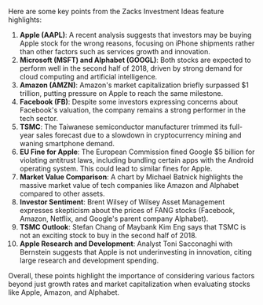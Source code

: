 Here are some key points from the Zacks Investment Ideas feature highlights:

1. **Apple (AAPL)**: A recent analysis suggests that investors may be buying Apple stock for the wrong reasons, focusing on iPhone shipments rather than other factors such as services growth and innovation.
2. **Microsoft (MSFT) and Alphabet (GOOGL)**: Both stocks are expected to perform well in the second half of 2018, driven by strong demand for cloud computing and artificial intelligence.
3. **Amazon (AMZN)**: Amazon's market capitalization briefly surpassed $1 trillion, putting pressure on Apple to reach the same milestone.
4. **Facebook (FB)**: Despite some investors expressing concerns about Facebook's valuation, the company remains a strong performer in the tech sector.
5. **TSMC**: The Taiwanese semiconductor manufacturer trimmed its full-year sales forecast due to a slowdown in cryptocurrency mining and waning smartphone demand.
6. **EU Fine for Apple**: The European Commission fined Google $5 billion for violating antitrust laws, including bundling certain apps with the Android operating system. This could lead to similar fines for Apple.
7. **Market Value Comparison**: A chart by Michael Batnick highlights the massive market value of tech companies like Amazon and Alphabet compared to other assets.
8. **Investor Sentiment**: Brent Wilsey of Wilsey Asset Management expresses skepticism about the prices of FANG stocks (Facebook, Amazon, Netflix, and Google's parent company Alphabet).
9. **TSMC Outlook**: Stefan Chang of Maybank Kim Eng says that TSMC is not an exciting stock to buy in the second half of 2018.
10. **Apple Research and Development**: Analyst Toni Sacconaghi with Bernstein suggests that Apple is not underinvesting in innovation, citing large research and development spending.

Overall, these points highlight the importance of considering various factors beyond just growth rates and market capitalization when evaluating stocks like Apple, Amazon, and Alphabet.